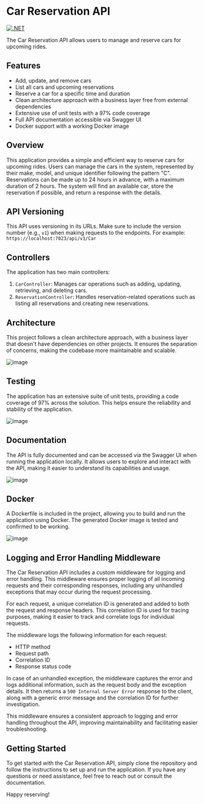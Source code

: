 # Car Reservation API

[![.NET](https://github.com/suarezafelipe/car-reservation-api/actions/workflows/dotnet.yml/badge.svg)](https://github.com/suarezafelipe/car-reservation-api/actions/workflows/dotnet.yml)

The Car Reservation API allows users to manage and reserve cars for upcoming rides.

## Features

- Add, update, and remove cars
- List all cars and upcoming reservations
- Reserve a car for a specific time and duration
- Clean architecture approach with a business layer free from external dependencies
- Extensive use of unit tests with a 97% code coverage
- Full API documentation accessible via Swagger UI
- Docker support with a working Docker image

## Overview

This application provides a simple and efficient way to reserve cars for upcoming rides. Users can manage the cars in the system, represented by their make, model, and unique identifier following the pattern "C<number>". Reservations can be made up to 24 hours in advance, with a maximum duration of 2 hours. The system will find an available car, store the reservation if possible, and return a response with the details.

## API Versioning

This API uses versioning in its URLs. Make sure to include the version number (e.g., `v1`) when making requests to the endpoints. For example:
`https://localhost:7023/api/v1/Car`

## Controllers

The application has two main controllers:

1. `CarController`: Manages car operations such as adding, updating, retrieving, and deleting cars.
2. `ReservationController`: Handles reservation-related operations such as listing all reservations and creating new reservations.

## Architecture

This project follows a clean architecture approach, with a business layer that doesn't have dependencies on other projects. It ensures the separation of concerns, making the codebase more maintainable and scalable.

![image](https://user-images.githubusercontent.com/26448135/236864392-3d83291b-114f-4c78-b9c4-222b9e1a0fda.png)


## Testing

The application has an extensive suite of unit tests, providing a code coverage of 97% across the solution. This helps ensure the reliability and stability of the application.

![image](https://user-images.githubusercontent.com/26448135/236862432-667df7cf-a290-4f94-a32f-5226e44e1cbe.png)


## Documentation

The API is fully documented and can be accessed via the Swagger UI when running the application locally. It allows users to explore and interact with the API, making it easier to understand its capabilities and usage.

![image](https://user-images.githubusercontent.com/26448135/236863448-918fe9fd-912f-43b7-bdca-bc653368fd3a.png)


## Docker

A Dockerfile is included in the project, allowing you to build and run the application using Docker. The generated Docker image is tested and confirmed to be working.

![image](https://user-images.githubusercontent.com/26448135/236862801-6b022b18-4655-4335-8108-f1c8ed829487.png)

## Logging and Error Handling Middleware

The Car Reservation API includes a custom middleware for logging and error handling. This middleware ensures proper logging of all incoming requests and their corresponding responses, including any unhandled exceptions that may occur during the request processing.

For each request, a unique correlation ID is generated and added to both the request and response headers. This correlation ID is used for tracing purposes, making it easier to track and correlate logs for individual requests.

The middleware logs the following information for each request:

- HTTP method
- Request path
- Correlation ID
- Response status code

In case of an unhandled exception, the middleware captures the error and logs additional information, such as the request body and the exception details. It then returns a `500 Internal Server Error` response to the client, along with a generic error message and the correlation ID for further investigation.

This middleware ensures a consistent approach to logging and error handling throughout the API, improving maintainability and facilitating easier troubleshooting.


## Getting Started

To get started with the Car Reservation API, simply clone the repository and follow the instructions to set up and run the application. If you have any questions or need assistance, feel free to reach out or consult the documentation.

Happy reserving!
